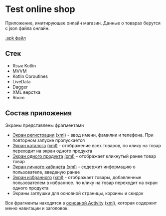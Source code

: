 # Test online shop

Приложение, имитирующее онлайн магазин. Данные о товарах берутся с json файла онлайн.

[.apk файл](https://github.com/Garshishka/TestOnlineShop/blob/master/app-debug.apk)

## Стек
* Язык Kotlin
* MVVM
* Kotlin Coroutines
* LiveData
* Dagger 
* XML верстка
* Room

## Состав приложения

Экраны представлены фрагментами

* [Экран регистрации](https://github.com/Garshishka/TestOnlineShop/blob/master/app/src/main/java/ru/garshishka/testonlineshop/ui/RegistrationFragment.kt) [(xml)](https://github.com/Garshishka/TestOnlineShop/blob/master/app/src/main/res/layout/fragment_registration.xml) - ввод имени, фамилии и телефона. При повторном запуске пропускается
* [Экран каталога](https://github.com/Garshishka/TestOnlineShop/blob/master/app/src/main/java/ru/garshishka/testonlineshop/ui/CatalogueFragment.kt) [(xml)](https://github.com/Garshishka/TestOnlineShop/blob/master/app/src/main/res/layout/fragment_catalogue.xml) - отображение всех товаров, по клику на товар переходит на экран одного продукта
* [Экран одного продукта](https://github.com/Garshishka/TestOnlineShop/blob/master/app/src/main/java/ru/garshishka/testonlineshop/ui/ProductFragment.kt) [(xml)](https://github.com/Garshishka/TestOnlineShop/blob/master/app/src/main/res/layout/fragment_product.xml) - отображает кликнутый ранее товар товар
* [Экран личного кабинета](https://github.com/Garshishka/TestOnlineShop/blob/master/app/src/main/java/ru/garshishka/testonlineshop/ui/ProfileFragment.kt) [(xml)](https://github.com/Garshishka/TestOnlineShop/blob/master/app/src/main/res/layout/fragment_profile.xml) - содержит информацию о пользователе, введеную ранее
* [Экран избранного](https://github.com/Garshishka/TestOnlineShop/blob/master/app/src/main/java/ru/garshishka/testonlineshop/ui/FavoritesFragment.kt) [(xml)](https://github.com/Garshishka/TestOnlineShop/blob/master/app/src/main/res/layout/fragment_favorites.xml) - отображает товары, добавленные пользователем в избранное. по клику на товар переходит на экран одного продукта
* Экраны заглушки для основной страницы, корзины и скидок

Все фрагменты находятся в [основной Activity](https://github.com/Garshishka/TestOnlineShop/blob/master/app/src/main/java/ru/garshishka/testonlineshop/MainActivity.kt) [(xml)](https://github.com/Garshishka/TestOnlineShop/blob/master/app/src/main/res/layout/activity_main.xml), которая содержит меню навигации и заголовок.
